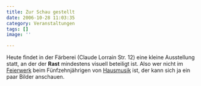 ```yaml
---
title: Zur Schau gestellt
date: 2006-10-28 11:03:35
category: Veranstaltungen
tags: []
image: ''

---
```


Heute findet in der Färberei (Claude Lorrain Str. 12) eine kleine Ausstellung statt, an der der **Rast** mindestens visuell beteiligt ist. Also wer nicht im [Feierwerk](http://www.feierwerk.de/) beim Fünfzehnjährigen von [Hausmusik](http://www.hausmusik.com) ist, der kann sich ja ein paar Bilder anschauen.
